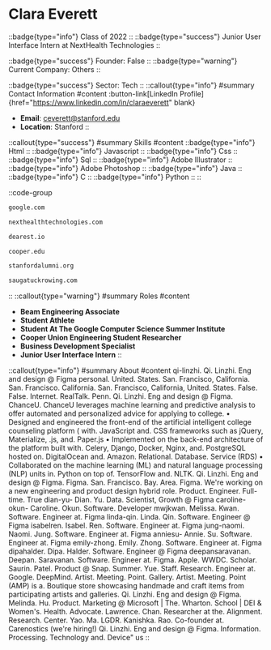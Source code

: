 # Clara Everett
::badge{type="info"}
Class of 2022
::
::badge{type="success"}
Junior User Interface Intern at NextHealth Technologies
::

::badge{type="success"}
Founder: False
::
::badge{type="warning"}
Current Company: Others
::

::badge{type="success"}
Sector: Tech
::
::callout{type="info"}
#summary
Contact Information
#content
:button-link[LinkedIn Profile]{href="https://www.linkedin.com/in/claraeverett" blank}
- **Email**: ceverett@stanford.edu
- **Location**: Stanford
::

::callout{type="success"}
#summary
Skills
#content
::badge{type="info"}
Html
::
::badge{type="info"}
Javascript
::
::badge{type="info"}
Css
::
::badge{type="info"}
Sql
::
::badge{type="info"}
Adobe Illustrator
::
::badge{type="info"}
Adobe Photoshop
::
::badge{type="info"}
Java
::
::badge{type="info"}
C
::
::badge{type="info"}
Python
::
::

::code-group
```bash [Google]
google.com
```
```bash [NextHealth Technologies]
nexthealthtechnologies.com
```
```bash [Dearest]
dearest.io
```
```bash [Cooper Union for the Advancement of Science and Art]
cooper.edu
```
```bash [Standford Alumni]
stanfordalumni.org
```
```bash [Saugatuck]
saugatuckrowing.com
```
::
::callout{type="warning"}
#summary
Roles
#content
- **Beam Engineering Associate**
- **Student Athlete**
- **Student At The Google Computer Science Summer Institute**
- **Cooper Union Engineering Student Researcher**
- **Business Development Specialist**
- **Junior User Interface Intern**
::

::callout{type="info"}
#summary
About
#content
qi-linzhi. Qi. Linzhi. Eng and design @ Figma personal. United. States. San. Francisco, California. San. Francisco. California. San. Francisco, California, United. States. False. False. Internet. RealTalk. Penn. Qi. Linzhi. Eng and design @ Figma. ChanceU. ChanceU leverages machine learning and predictive analysis to offer automated and personalized advice for applying to college. • Designed and engineered the front-end of the artificial intelligent college counseling platform ( with. JavaScript and. CSS frameworks such as jQuery, Materialize, .js, and. Paper.js • Implemented on the back-end architecture of the platform built with. Celery, Django, Docker, Nginx, and. PostgreSQL hosted on. DigitalOcean and. Amazon. Relational. Database. Service (RDS) • Collaborated on the machine learning (ML) and natural language processing (NLP) units in. Python on top of. TensorFlow and. NLTK. Qi. Linzhi. Eng and design @ Figma. Figma. San. Francisco. Bay. Area. Figma. We're working on a new engineering and product design hybrid role. Product. Engineer. Full-time. True dian-yu- Dian. Yu. Data. Scientist, Growth @ Figma caroline-okun- Caroline. Okun. Software. Developer mwjkwan. Melissa. Kwan. Software. Engineer at. Figma linda-qin. Linda. Qin. Software. Engineer @ Figma isabelren. Isabel. Ren. Software. Engineer at. Figma jung-naomi. Naomi. Jung. Software. Engineer at. Figma anniesu- Annie. Su. Software. Engineer at. Figma emily-zhong. Emily. Zhong. Software. Engineer at. Figma dipahalder. Dipa. Halder. Software. Engineer @ Figma deepansaravanan. Deepan. Saravanan. Software. Engineer at. Figma. Apple. WWDC. Scholar. Saurin. Patel. Product @ Snap. Summer. Yue. Staff. Research. Engineer at. Google. DeepMind. Artist. Meeting. Point. Gallery. Artist. Meeting. Point (AMP) is a. Boutique store showcasing handmade and craft items from participating artists and galleries. Qi. Linzhi. Eng and design @ Figma. Melinda. Hu. Product. Marketing @ Microsoft | The. Wharton. School | DEI & Women's. Health. Advocate. Lawrence. Chan. Researcher at the. Alignment. Research. Center. Yao. Ma. LGDR. Kanishka. Rao. Co-founder at. Carenostics (we're hiring!) Qi. Linzhi. Eng and design @ Figma. Information. Processing. Technology and. Device" us
::
